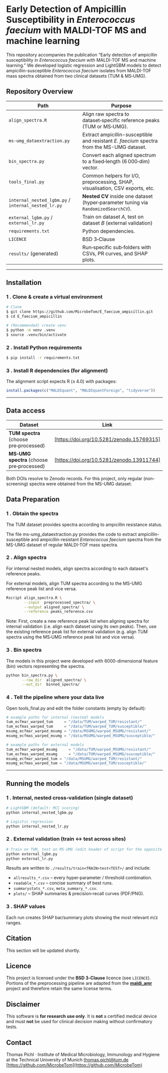 # Early Detection of Ampicillin Susceptibility in *Enterococcus faecium* with MALDI-TOF MS and machine learning

This repository accompanies the publication “Early detection of ampicillin susceptibility in *Enterococcus faecium* with MALDI-TOF MS and machine learning.” We developed logistic regression and LightGBM models to detect ampicillin-susceptible *Enterococcus faecium* isolates from MALDI-TOF mass spectra obtained from two clinical datasets (TUM & MS‑UMG).

## Repository Overview

| Path                                                | Purpose                                                                             |
| --------------------------------------------------- | ----------------------------------------------------------------------------------- |
| `align_spectra.R`                                   | Align raw spectra to dataset‑specific reference peaks (TUM or MS‑UMG).              |
| `ms-umg_dataextraction.py`                              | Extract ampicillin-susceptible and resistant *E. faecium* spectra from the MS-UMG dataset.                      |
| `bin_spectra.py`                                    | Convert each aligned spectrum to a fixed‑length (6 000‑dim) vector.       |
| `tools_final.py`                                    | Common helpers for I/O, preprocessing, SHAP, visualisation, CSV exports, etc.       |
| `internal_nested_lgbm.py` / `internal_nested_lr.py` | **Nested CV** inside one dataset (hyper‑parameter tuning via `RandomizedSearchCV`). |
| `external_lgbm.py` / `external_lr.py`               | Train on dataset *A*, test on dataset *B* (external validation)               |
| `requirements.txt`                                  | Python dependencies.                                                                |
| `LICENCE`                                           | BSD 3‑Clause     |
| `results/` (generated)                              | Run‑specific sub‑folders with CSVs, PR curves, and SHAP plots.                      |


---

## Installation

### 1 . Clone & create a virtual environment

```bash
# Clone
$ git clone https://github.com/MicrobeTom/E_faecium_ampicillin.git
$ cd E_faecium_ampicillin

# (Recommended) create venv
$ python -m venv .venv
$ source .venv/bin/activate
```

### 2 . Install Python requirements

```bash
$ pip install -r requirements.txt
```

### 3 . Install R dependencies (for alignment)

The alignment script expects R (≥ 4.0) with packages:

```R
install.packages(c("MALDIquant", "MALDIquantForeign", "tidyverse"))
```

---

## Data access

| Dataset                                     | Link                                                                               |
| ------------------------------------------- | ---------------------------------------------------------------------------------- |
| **TUM spectra** (choose pre‑processed)       | [https://doi.org/10.5281/zenodo.15769315] |
| **MS‑UMG spectra** (choose pre‑processed) | [https://doi.org/10.5281/zenodo.13911744] |

Both DOIs resolve to Zenodo records. For this project, only regular (non-screening) spectra were obtained from the MS-UMG dataset.


## Data Preparation

### 1 . Obtain the spectra

The TUM dataset provides spectra according to ampicillin resistance status.

The file ms-umg_dataextraction.py provides the code to extract ampicillin-susceptible and ampicillin-resistant *Enterococcus faecium* spectra from the MS-UMG dataset of regular MALDI-TOF mass spectra.

### 2 . Align spectra

For internal nested models, align spectra according to each dataset's reference peaks.

For external models, align TUM spectra according to the MS-UMG reference peak list and vice versa.


```bash
Rscript align_spectra.R \
        --input  preprocessed_spectra/ \
        --output aligned_spectra/ \
        --reference peaks_reference.csv
```

Note: First, create a new reference peak list when aligning spectra for internal validation (i.e. align each dataset using its own peaks).
Then, use the existing reference peak list for external validation (e.g. align TUM spectra using the MS‑UMG reference peak list and vice versa).

### 3 . Bin spectra

The models in this project were developed with 6000-dimensional feature (bin) vectors representing the spectra.

```bash
python bin_spectra.py \
       --raw_dir  aligned_spectra/ \
       --out_dir  binned_spectra/
```

### 4 . Tell the pipeline where your data live

Open tools_final.py and edit the folder constants (empty by default):

```python
# example paths for internal (nested) models 
tum_ecfmar_warped_tum     = "/data/TUM/warped_TUM/resistant/"
tum_ecfmas_warped_tum     = "/data/TUM/warped_TUM/susceptible/"
msumg_ecfmar_warped_msumg = "/data/MSUMG/warped_MSUMG/resistant/"
msumg_ecfmas_warped_msumg = "/data/MSUMG/warped_MSUMG/susceptible/"
```

```python
# example paths for external models
tum_ecfmar_warped_msumg     = "/data/TUM/warped_MSUMG/resistant/"
tum_ecfmas_warped_msumg     = "/data/TUM/warped_MSUMG/susceptible/"
msumg_ecfmar_warped_tum = "/data/MSUMG/warped_TUM/resistant/"
msumg_ecfmas_warped_tum = "/data/MSUMG/warped_TUM/susceptible/"
```

---

## Running the models

### 1 . Internal, nested cross‑validation (single dataset)

```bash
# LightGBM (default: MCC scoring)
python internal_nested_lgbm.py

# Logistic regression
python internal_nested_lr.py
```

### 2 . External validation (train ↔ test across sites)

```bash
# Train on TUM, test on MS‑UMG (edit header of script for the opposite direction)
python external_lgbm.py
python external_lr.py
```

Results are written to `./results/train<TRAIN>test<TEST>/` and include:

* `allresults_*.csv` – every hyper‑parameter / threshold combination.
* `readable_*.csv`  – concise summary of best runs.
* `summarystats_*.csv`, `meta_summary_*.csv`.
* `plots/`           – SHAP summaries & precision‑recall curves (PDF/PNG).

### 3 . SHAP values

Each run creates SHAP bar/summary plots showing the most relevant m/z ranges. 


## Citation

This section will be updated shortly.


## Licence

This project is licensed under the **BSD 3‑Clause** licence (see `LICENCE`).
Portions of the preprocessing pipeline are adapted from the [**maldi\_amr**](https://github.com/BorgwardtLab/maldi_amr) project and therefore retain the same license terms.


## Disclaimer

This software is **for research use only**.  It is **not** a certified medical device and must **not** be used for clinical decision making without confirmatory tests.


## Contact

Thomas Pichl  ·   Institute of Medical Microbiology, Immunology and Hygiene at the Technical University of Munich
[thomas.pichl@tum.de](mailto:thomas.pichl@tum.de)  
[https://github.com/MicrobeTom](https://github.com/MicrobeTom)  


